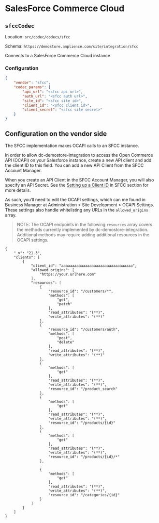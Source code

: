 # SalesForce Commerce Cloud

## `sfccCodec`

Location: `src/codec/codecs/sfcc`

Schema: `https://demostore.amplience.com/site/integration/sfcc`

Connects to a SalesForce Commerce Cloud instance.

### Configuration

```json
{
	"vendor": "sfcc",
	"codec_params": {
		"api_url": "<sfcc api url>",
		"auth_url": "<sfcc auth url>",
		"site_id": "<sfcc site id>",
		"client_id": "<sfcc client id>",
		"client_secret": "<sfcc site secret>"
	}
}
```

## Configuration on the vendor side

The SFCC implementation makes OCAPI calls to an SFCC instance.

In order to allow dc-demostore-integration to access the Open Commerce API (OCAPI) on your Salesforce instance, create a new API client and add the client ID to this field. You can add a new API Client from the SFCC Account Manager.

When you create an API Client in the SFCC Account Manager, you will also specify an API Secret. See the [Setting up a Client ID](https://amplience.com/developers/docs/integrations/commerce/salesforce/setup/#ocapi-set-up) in SFCC section for more details.

As such, you'll need to edit the OCAPI settings, which can me found in Business Manager at Administration > Site Development > OCAPI Settings. These settings also handle whitelisting any URLs in the `allowed_origins` array.

> NOTE: The OCAPI endpoints in the following `resources` array covers the methods currently implemented by dc-demostore-integration. Additional methods may require adding additional resources in the OCAPI settings.

```
{
	"_v": "21.3",
	"clients": [
        {
			"client_id": "aaaaaaaaaaaaaaaaaaaaaaaaaaaaaaaaa",
			"allowed_origins": [
				"https://your.urlhere.com"
			],
			"resources": [
				{
					"resource_id": "/customers/*",
					"methods": [
						"get",
						"patch"
					],
					"read_attributes": "(**)",
					"write_attributes": "(**)"
				},
				{
					"resource_id": "/customers/auth",
					"methods": [
						"post",
						"delete"
					],
					"read_attributes": "(**)",
					"write_attributes": "(**)"
				},
				{
					"methods": [
						"get"
					],
					"read_attributes": "(**)",
					"write_attributes": "(**)",
					"resource_id": "/product_search"
				},
				{
					"methods": [
						"get"
					],
					"read_attributes": "(**)",
					"write_attributes": "(**)",
					"resource_id": "/products/{id}"
				},
                {
					"methods": [
						"get"
					],
					"read_attributes": "(**)",
					"write_attributes": "(**)",
					"resource_id": "/products/{id}/*"
				},

				{
					"methods": [
						"get"
					],
					"read_attributes": "(**)",
					"write_attributes": "(**)",
					"resource_id": "/categories/{id}"
				}
			]
		}
    ]
}
```
